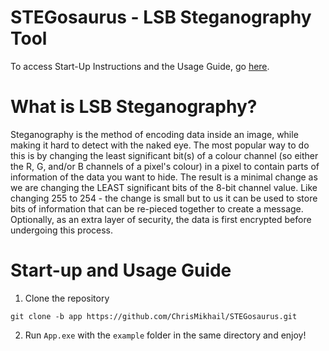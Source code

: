 # STEGosaurus - LSB Steganography Tool

To access Start-Up Instructions and the Usage Guide, go [here](https://github.com/ChrisMikhail/STEGosaurus?tab=readme-ov-file#start-up-and-usage-guide).

# What is LSB Steganography? 
Steganography is the method of encoding data inside an image, while making it hard to detect with the naked eye. The most popular way to do this is by changing the least significant bit(s) of a colour channel (so either the R, G, and/or B channels of a pixel's colour) in a pixel to contain parts of information of the data you want to hide. The result is a minimal change as we are changing the LEAST significant bits of the 8-bit channel value. Like changing 255 to 254 - the change is small but to us it can be used to store bits of information that can be re-pieced together to create a message. Optionally, as an extra layer of security, the data is first encrypted before undergoing this process. 

# Start-up and Usage Guide
1. Clone the repository
```
git clone -b app https://github.com/ChrisMikhail/STEGosaurus.git
```
2. Run ```App.exe``` with the ```example``` folder in the same directory and enjoy!
